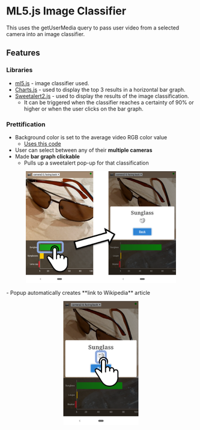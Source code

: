 # ML5.js Image Classifier
This uses the getUserMedia query to pass user video from a selected camera into an image classifier.

## Features
### Libraries
- [ml5.js](https://ml5js.org) - image classifier used.
- [Charts.js](https://www.chartjs.org/) - used to display the top 3 results in a horizontal bar graph.
- [Sweetalert2.js](https://sweetalert2.github.io/) - used to display the results of the image classification.
  - It can be triggered when the classifier reaches a certainty of 90% or higher or when the user clicks on the bar graph.

### Prettification
- Background color is set to the average video RGB color value
  - [Uses this code](http://jsfiddle.net/xLF38/818/)
- User can select between any of their **multiple cameras**
- Made **bar graph clickable** 
  - Pulls up a sweetalert pop-up for that classification
<p align="center">
  <img src="ImageClassifier4.png" alt="" width="400" />
</p>
- Popup automatically creates **link to Wikipedia** article
<p align="center">
  <img src="ImageClassifier3.png" alt="" width="200" />
</p>
